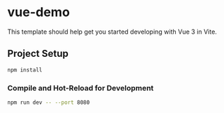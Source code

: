 # vue-demo

This template should help get you started developing with Vue 3 in Vite.

## Project Setup

```sh
npm install
```

### Compile and Hot-Reload for Development

```sh
npm run dev -- --port 8080
```
